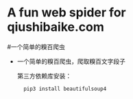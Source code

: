 # A fun web spider for qiushibaike.com
#一个简单的糗百爬虫
* 一个简单的糗百爬虫，爬取糗百文字段子

    第三方依赖库安装：

		pip3 install beautifulsoup4
		

